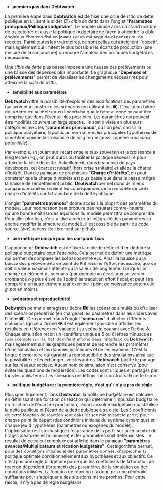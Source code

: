    

-   **premiers pas dans Debtwatch**

La première étape dans **Debtwatch** est de fixer une cible de ratio de dette publique en utilisant le slider (![slider](slider.png)) *cible de dette* dans l'onglet "**Paramètres principaux/Politique budgétaire**". Le modèle simule alors un grand nombre de trajectoires et ajuste la politique budgétaire de façon à atteindre la cible choisie )à l'horizon fixé en jouant sur un mélange de dépenses ou de recettes. Parmi toutes les trajectoires, ce sont celles qui atteignent l'objectif, mais également qui limitent le plus possible les écarts de production (une mesure de la conjoncture) ou encore l'ampleur des politiques budgétaires nécessaires.

Une *cible de dette* plus basse imposera une hausse des prélèvements ou une baisse des dépenses plus importante. Le graphique "**Dépenses et prélèvements**" permet de visualiser les changements nécessaires pour atteindre la *cible de dette*.

-   **sensibilité aux paramètres**

**Debtwatch** offre la possibilité d'explorer des modifications des paramètres qui servent à construire les scénarios (en utilisant les ![slider](slider.png)). L'évolution future de la dette est au moins aussi incertaine que le futur et donc ne peut être comprise que dans l'éventail des possibles. Les paramètres qui peuvent être modifiés couvrent un large spectre. Ils sont divisés en plusieurs catégories avec les "**paramètres principaux**", où l'on peut choisir la politique budgétaire, la politique monétaire et les principales hypothèses de simulation comme la croissance de long terme (aussi appelée *croissance potentielle*).

Par exemple, en jouant sur l'écart entre le taux souverain et la croissance à long terme (*r-g*), on peut durcir ou faciliter la politique nécessaire pour atteindre la cible de dette. Actuellement, dans beaucoup de pays développés, cet écart est négatif (hors crise sanitaire) et allège la charge d'intérêt. Dans le panneau de graphiques "**Charge d'intérêts**", on peut constater que la charge d'intérêts est plus basse que dans le passé malgré la hausse de l'endettement public. **Debtwatch** permet donc de mieux comprendre quelles seraient les conséquences de la remontée de cette charge d’intérêts sur la trajectoire de la dette publique.

L'onglet "**paramètres avancés**" donne accès à la plupart des paramètres du modèle. Leur modification peut produire des résultats contre-intuitifs qu'une bonne maîtrise des équations du modèle permettra de comprendre. Pour aller plus loin, c'est-à-dire accéder à l'intégralité des paramètres ou encore modifier la structure du modèle, il est possible de partir du code source `{dwr}` accessible librement sur github.

-   **une métrique unique pour les comparer tous**

L'approche de **Debtwatch** est de fixer la cible de dette et d'en déduire la politique budgétaire pour l'atteindre. Cela permet de définir une métrique qui permet de comparer les scénarios entre eux. Ainsi, la hausse ou la baisse des prélèvements en point de PIB résume l'effort nécessaire, que ce soit la valeur maximale atteinte ou la valeur de long terme. Lorsque l'on change un élément du scénario (par exemple un écart taux souverain croissance *r-g* plus élevé de 1 point) se traduit en effort fiscal, et peut être comparé à un autre élément (par exemple 1 point de croissance potentielle *g_pot* en moins).

-   **scénarios et reproductibilité**

**Debwatch** permet d'enregistrer (icône ![save](save.png)) les scénarios simulés ou d'utiliser des scénarios prédéfinis (en chargeant les paramètres dans les sliders avec l'icône ![slider](slider.png)). Cela permet, dans l'onglet "**scénarios**" d'afficher différents scénarios (grâce à l'icône ![eye](eye.png). Il est également possible d'afficher les résultats en référence (en 'variante') au scénario courant avec l'icône ![anchor](anchor.png). Chaque simulation reçoit un identifiant unique à 5 ou 6 lettres minuscules (par exemple `isffl`). Cet identifiant affiché dans l'interface de **Debtwatch** mais également sur les graphiques permet de reprendre les paramètres d'une simulation et les données historiques et de les examiner. C'est la brique élémentaire qui garantit la reproductibilité des simulations ainsi que la possibilité de les échanger avec les autres. **Debtwatch** facilite le partage sur les réseaux sociaux. Aucun nom de simulation n'est conservé (pour éviter les questions de modération). Les codes sont uniques et partagés par tous les utilisateurs. Les scénarios prédéfinis sont construits de cette façon.

-   **politique budgétaire : la première règle, c'est qu'il n'y a pas de règle**

Plus spécifiquement, dans **Debtwatch** la politique budgétaire est calculée en définissant une fonction de réaction qui détermine l'impulsion budgétaire en fonction de l'écart de production, l'écart au solde budgétaire qui stabilise la dette publique et l'écart de la dette publique à sa cible. Les 3 coefficients de cette fonction de réaction sont calculés (en minimisant la perte) pour chaque point de départ (des conditions initiales du système dynamique) et chaque jeu d'hypothèses (paramètres ou exogènes du modèle). L'optimisation est stochastique (l'espérance de la perte sur un ensemble de tirages aléatoires est minimisée) et les paramètres sont déterministes. Le résultat de ce calcul complexe est affiché dans le panneau **"paramètres avancés/Multiplicateurs et récation budgétaire"**. Cet algorithme permet, pour des conditions initiales et des paramètres donnés, d'approcher la politique optimale conditionnellement aux hypothèses et aux objectifs. Ce n'est pas une règle budgétaire parce que les coefficients de la fonction de réaction dépendent (fortement) des paramètres de la simulation ou des conditions initiales. La fonction de réaction n'a donc pas une généralité suffisante pour s'appliquer à des situations même proches. Pour cette raison, il n'y a pas de règle budgétaire.
